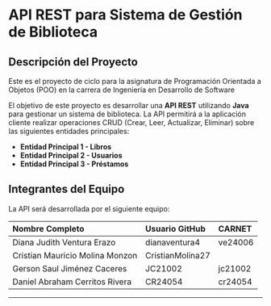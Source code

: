 # API REST para Sistema de Gestión de Biblioteca

## Descripción del Proyecto

Este es el proyecto de ciclo para la asignatura de Programación Orientada a Objetos (POO) en la carrera de Ingeniería en Desarrollo de Software

El objetivo de este proyecto es desarrollar una **API REST** utilizando **Java** para gestionar un sistema de biblioteca. La API permitirá a la aplicación cliente realizar operaciones CRUD (Crear, Leer, Actualizar, Eliminar) sobre las siguientes entidades principales:

* **Entidad Principal 1 -  Libros**
* **Entidad Principal 2 -  Usuarios**
* **Entidad Principal 3 -  Préstamos**
## Integrantes del Equipo

La API será desarrollada por el siguiente equipo:

| Nombre Completo                 | Usuario GitHub   | CARNET  |
|:--------------------------------|:-----------------|:--------|
| Diana Judith Ventura Erazo      | dianaventura4    | ve24006 |
| Cristian Mauricio Molina Monzon | CristianMolina27 |         |
| Gerson Saul Jiménez Caceres     | JC21002          | jc21002 |
| Daniel Abraham Cerritos Rivera  | CR24054          | cr24054 |

---
